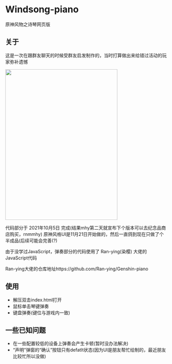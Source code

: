# Windsong-piano

原神风物之诗琴网页版

## 关于

这是一次在跟群友聊天的时候受群友启发制作的，当时打算做出来给错过活动的玩家弥补遗憾

<img style="width:350px;height:470px;" src="https://user-images.githubusercontent.com/92035194/147400262-b2026965-680c-4247-bbc9-533fe233efaf.jpg">


代码部分于 2021年10月5日 完成(结果mhy第二天就宣布下个版本可以去纪念品商店购买，rnmmhy)
原神风格UI是11月21日开始做的，然后一直鸽到现在只做了个半成品(后续可能会完善(?)

由于没学过JavaScript，弹奏部分的代码使用了 Ran-ying(染樱) 大佬的JavaScript代码

Ran-ying大佬的仓库地址https://github.com/Ran-ying/Genshin-piano

## 使用

- 解压双击index.html打开
- 鼠标单击琴键弹奏
- 键盘弹奏(键位与游戏内一致)

## 一些已知问题

- 在一些配置较低的设备上弹奏会产生卡顿(暂时没办法解决)
- “声明”弹窗的“确认”按钮只有defatlt状态(因为UI是朋友帮忙绘制的，最近朋友比较忙所以没做)
